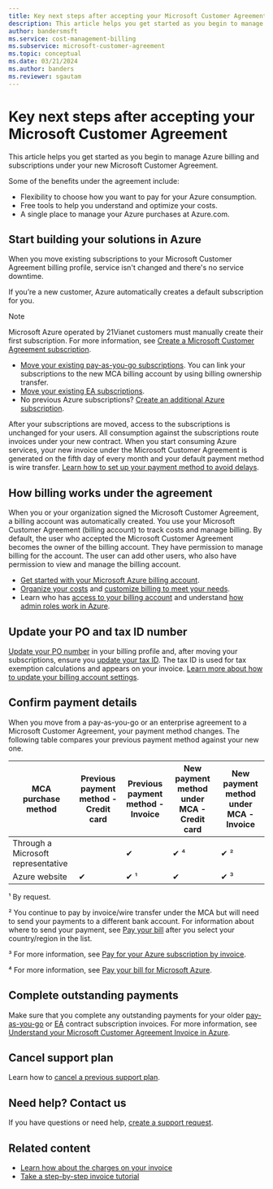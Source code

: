 ```yaml
---
title: Key next steps after accepting your Microsoft Customer Agreement - Azure
description: This article helps you get started as you begin to manage Azure billing and subscriptions under your new Microsoft Customer Agreement.
author: bandersmsft
ms.service: cost-management-billing
ms.subservice: microsoft-customer-agreement
ms.topic: conceptual
ms.date: 03/21/2024
ms.author: banders
ms.reviewer: sgautam
---
```


# Key next steps after accepting your Microsoft Customer Agreement

This article helps you get started as you begin to manage Azure billing and subscriptions under your new Microsoft Customer Agreement.

Some of the benefits under the agreement include:

- Flexibility to choose how you want to pay for your Azure consumption.
- Free tools to help you understand and optimize your costs.
- A single place to manage your Azure purchases at Azure.com.

## Start building your solutions in Azure

When you move existing subscriptions to your Microsoft Customer Agreement billing profile, service isn't changed and there's no service downtime. 

If you’re a new customer, Azure automatically creates a default subscription for you.

>[!NOTE]
>Microsoft Azure operated by 21Vianet customers must manually create their first subscription. For more information, see [Create a Microsoft Customer Agreement subscription](../manage/create-subscription.md).

- [Move your existing pay-as-you-go subscriptions](../manage/mca-request-billing-ownership.md). You can link your subscriptions to the new MCA billing account by using billing ownership transfer.
- [Move your existing EA subscriptions](../manage/mca-setup-account.md).
- No previous Azure subscriptions? [Create an additional Azure subscription](../manage/create-subscription.md).

After your subscriptions are moved, access to the subscriptions is unchanged for your users. All consumption against the subscriptions route invoices under your new contract.
When you start consuming Azure services, your new invoice under the Microsoft Customer Agreement is generated on the fifth day of every month and your default payment method is wire transfer. [Learn how to set up your payment method to avoid delays](../understand/pay-bill.md#wire-bank-details).

## How billing works under the agreement

When you or your organization signed the Microsoft Customer Agreement, a billing account was automatically created. You use your Microsoft Customer Agreement (billing account) to track costs and manage billing. By default, the user who accepted the Microsoft Customer Agreement becomes the owner of the billing account. They have permission to manage billing for the account. The user can add other users, who also have permission to view and manage the billing account.

- [Get started with your Microsoft Azure billing account](../understand/mca-overview.md).
- [Organize your costs](https://www.youtube.com/watch?v=7RxTfShGHwU) and [customize billing to meet your needs](../manage/mca-section-invoice.md).
- Learn who has [access to your billing account](https://www.youtube.com/watch?v=9sqglBlKkho) and understand [how admin roles work in Azure](../manage/understand-mca-roles.md#billing-profile-roles-and-tasks).

## Update your PO and tax ID number

[Update your PO number](../manage/change-azure-account-profile.yml#update-a-po-number) in your billing profile and, after moving your subscriptions, ensure you [update your tax ID](../manage/change-azure-account-profile.yml#update-your-tax-id). The tax ID is used for tax exemption calculations and appears on your invoice. [Learn more about how to update your billing account settings](../understand/mosp-new-customer-experience.md).


## Confirm payment details

When you move from a pay-as-you-go or an enterprise agreement to a Microsoft Customer Agreement, your payment method changes. The following table compares your previous payment method against your new one.

| MCA purchase method | Previous payment method - Credit card | Previous payment method - Invoice | New payment method under MCA - Credit card | New payment method under MCA - Invoice |
| --- | --- | --- |--- |--- |
| Through a Microsoft representative |  | ✔  |  ✔ ⁴ | ✔ ² |
| Azure website | ✔ | ✔ ¹ | ✔ | ✔ ³ |

¹ By request.

² You continue to pay by invoice/wire transfer under the MCA but will need to send your payments to a different bank account. For information about where to send your payment, see [Pay your bill](../understand/pay-bill.md#wire-bank-details) after you select your country/region in the list.

³ For more information, see [Pay for your Azure subscription by invoice](../manage/pay-by-invoice.md).

⁴ For more information, see [Pay your bill for Microsoft Azure](../understand/pay-bill.md#pay-now-in-the-azure-portal).

## Complete outstanding payments

Make sure that you complete any outstanding payments for your older [pay-as-you-go](../understand/download-azure-invoice.md) or [EA](../manage/direct-ea-billing-invoice-documents.md) contract subscription invoices. For more information, see [Understand your Microsoft Customer Agreement Invoice in Azure](../understand/mca-understand-your-invoice.md#billing-period).

## Cancel support plan

Learn how to [cancel a previous support plan](../manage/subscription-transfer.md?toc=/azure/cost-management-billing/microsoft-customer-agreement/toc.json#cancel-a-prior-support-plan).

## Need help? Contact us

If you have questions or need help, [create a support request](https://go.microsoft.com/fwlink/?linkid=2083458).

## Related content

- [Learn how about the charges on your invoice](https://www.youtube.com/watch?v=e2LGZZ7GubA)
- [Take a step-by-step invoice tutorial](../understand/review-customer-agreement-bill.md)
